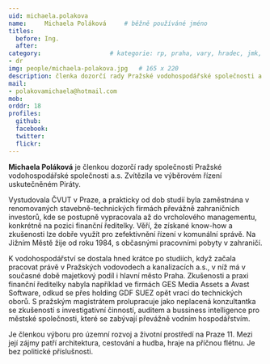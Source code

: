 ```yaml
---
uid: michaela.polakova
name:     Michaela Poláková  	# běžně používáné jméno
titles:
  before: Ing.
  after: 
category:                 	# kategorie: rp, praha, vary, hradec, jmk, senat
- dr
img: people/michaela-polakova.jpg   # 165 x 220
description: členka dozorčí rady Pražské vodohospodářské společnosti a.s.    	# kratký popis, max 160 znaků
mail:
- polakovamichaela@hotmail.com
mob:
orddr: 18
profiles:
  github:       
  facebook:    
  twitter: 		  
  flickr:		  
---
```


**Michaela Poláková** je členkou dozorčí rady společnosti Pražské vodohospodářské společnosti a.s. Zvítězila ve výběrovém řízení uskutečněném Piráty.

Vystudovala ČVUT v Praze, a prakticky od dob studií byla zaměstnána v renomovaných stavebně-technických firmách převážně zahraničních investorů, kde se postupně vypracovala až do vrcholového managementu, konkrétně na pozici finanční ředitelky. Věří, že získané know-how a zkušenosti lze dobře využít pro zefektivnění řízení v komunální správě. Na Jižním Městě žije od roku 1984, s občasnými pracovními pobyty v zahraničí.

K vodohospodářství se dostala hned krátce po studiích, když začala pracovat právě v Pražských vodovodech a kanalizacích a.s., v níž má v současné době majetkový podíl i hlavní město Praha. Zkušenosti a praxi finanční ředitelky nabyla například ve firmách GES Media Assets a Avast Software, odkud se přes holding GDF SUEZ opět vrací do technických oborů. S pražským magistrátem prolupracuje jako neplacená konzultantka se zkušeností s investigativní činností, auditem a bussiness intelligence pro městské společnosti, které se zabývají převážně vodním hospodářstvím.

Je členkou výboru pro územní rozvoj a životní prostředí na Praze 11. Mezi její zájmy patří architektura, cestování a hudba, hraje na příčnou flétnu. Je bez politické příslušnosti.

